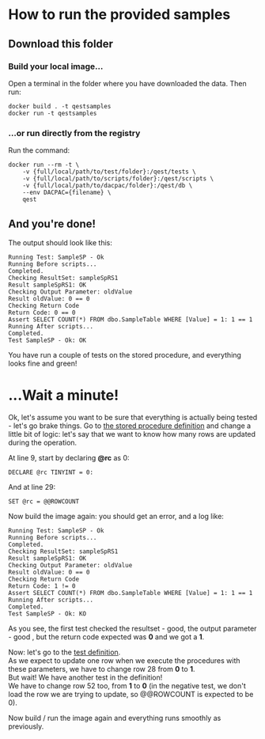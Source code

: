 # How to run the provided samples

## Download this folder

### Build your local image...
Open a terminal in the folder where you have downloaded the data. Then run:
```
docker build . -t qestsamples
docker run -t qestsamples
```
### ...or run directly from the registry
Run the command:
```
docker run --rm -t \
    -v {full/local/path/to/test/folder}:/qest/tests \
    -v {full/local/path/to/scripts/folder}:/qest/scripts \
    -v {full/local/path/to/dacpac/folder}:/qest/db \
    --env DACPAC={filename} \
    qest
``` 

## And you're done!
The output should look like this:
``` 
Running Test: SampleSP - Ok
Running Before scripts...
Completed.
Checking ResultSet: sampleSpRS1
Result sampleSpRS1: OK
Checking Output Parameter: oldValue
Result oldValue: 0 == 0
Checking Return Code
Return Code: 0 == 0
Assert SELECT COUNT(*) FROM dbo.SampleTable WHERE [Value] = 1: 1 == 1
Running After scripts...
Completed.
Test SampleSP - Ok: OK
``` 

You have run a couple of tests on the stored procedure, and everything looks fine and green!

# ...Wait a minute!
Ok, let's assume you want to be sure that everything is actually being tested - let's go brake things.
Go to [the stored procedure definition](sampleDb/dbo/Stored%20Procedures/SampleSP.sql) and change a little bit of logic: let's say that we want to know how many rows are updated during the operation.

At line 9, start by declaring **@rc** as 0:
```
DECLARE @rc TINYINT = 0:
```

And at line 29:
```
SET @rc = @@ROWCOUNT
```
Now build the image again: you should get an error, and a log like:
```
Running Test: SampleSP - Ok
Running Before scripts...
Completed.
Checking ResultSet: sampleSpRS1
Result sampleSpRS1: OK
Checking Output Parameter: oldValue
Result oldValue: 0 == 0
Checking Return Code
Return Code: 1 != 0
Assert SELECT COUNT(*) FROM dbo.SampleTable WHERE [Value] = 1: 1 == 1
Running After scripts...
Completed.
Test SampleSP - Ok: KO
```
As you see, the first test checked the resultset - good, the output parameter - good , but the return code expected was **0** and we got a **1**.

Now: let's go to the [test definition](tests/sampleSp.yml).<br>
As we expect to update one row when we execute the procedures with these parameters, we have to change row 28 from **0** to **1**.<br>
But wait! We have another test in the definition!<br>
We have to change row 52 too, from **1** to **0** (in the negative test, we don't load the row we are trying to update, so @@ROWCOUNT is expected to be 0).

Now build / run the image again and everything runs smoothly as previously.